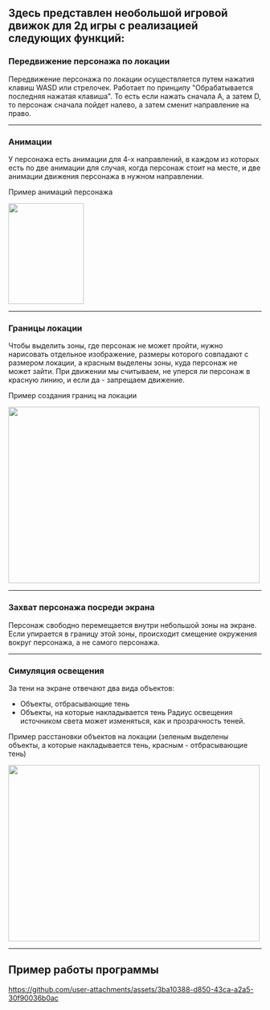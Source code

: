 Здесь представлен необольшой игровой движок для 2д игры с реализацией следующих функций:
---

### Передвижение персонажа по локации       
Передвижение персонажа по локации осуществляется путем нажатия клавиш WASD или стрелочек.
Работает по принципу "Обрабатывается последняя нажатая клавиша".
То есть если нажать сначала A, а затем D, то персонаж сначала пойдет налево, а затем сменит направление на право.

---
### Анимации
У персонажа есть анимации для 4-х направлений, в каждом из которых есть по две анимации для случая, когда персонаж стоит на месте, 
и две анимации движения персонажа в нужном направлении.

Пример анимаций персонажа

<img src="https://github.com/user-attachments/assets/020552aa-165c-4320-8dae-11100a3084a0" width="150" height="200">


---
### Границы локации
Чтобы выделить зоны, где персонаж не может пройти, нужно нарисовать отдельное изображение, размеры которого совпадают с размером локации,
а красным выделены зоны, куда персонаж не может зайти.
При движении мы считываем, не уперся ли персонаж в красную линию, и если да - запрещаем движение.

Пример создания границ на локации

<img src="https://github.com/user-attachments/assets/10ad670b-1f5e-43c8-9d96-1bd7267f4741" width="500" height="350">

---
### Захват персонажа посреди экрана
Персонаж свободно перемещается внутри небольшой зоны на экране. 
Если упирается в границу этой зоны, происходит смещение окружения вокруг персонажа, а не самого персонажа.

---
### Симуляция освещения
За тени на экране отвечают два вида объектов:
* Объекты, отбрасывающие тень
* Объекты, на которые накладывается тень
Радиус освещения источником света может изменяться, как и прозрачность теней.

Пример расстановки объектов на локации (зеленым выделены объекты, а которые накладывается тень, красным - отбрасывающие тень)

<img src="https://github.com/user-attachments/assets/015cc270-2e65-49c3-ab18-0f654f372fe4" width="500" height="350">

---
## Пример работы программы

https://github.com/user-attachments/assets/3ba10388-d850-43ca-a2a5-30f90036b0ac

